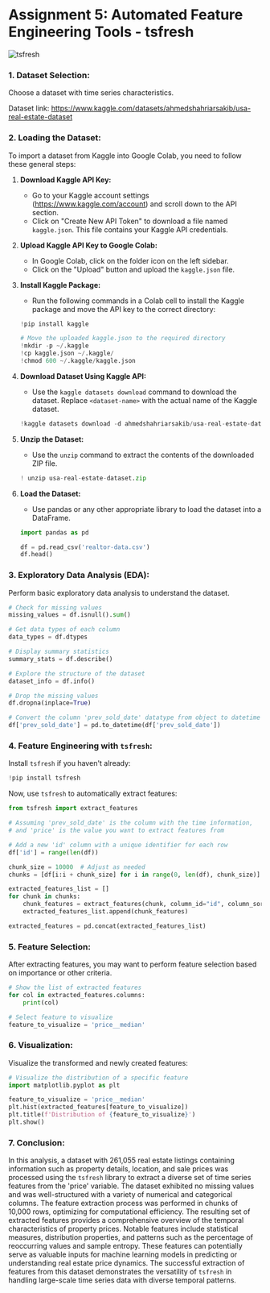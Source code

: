# Assignment 5: Automated Feature Engineering Tools - tsfresh

![tsfresh](https://github.com/drshahizan/Python_EDA/assets/92329710/29a6cbae-2e13-490a-9f77-d3b5ad7f2939)


### 1. Dataset Selection:

Choose a dataset with time series characteristics.

Dataset link: https://www.kaggle.com/datasets/ahmedshahriarsakib/usa-real-estate-dataset

### 2. Loading the Dataset:

To import a dataset from Kaggle into Google Colab, you need to follow these general steps:

1. **Download Kaggle API Key:**
   - Go to your Kaggle account settings (https://www.kaggle.com/account) and scroll down to the API section.
   - Click on "Create New API Token" to download a file named `kaggle.json`. This file contains your Kaggle API credentials.

2. **Upload Kaggle API Key to Google Colab:**
   - In Google Colab, click on the folder icon on the left sidebar.
   - Click on the "Upload" button and upload the `kaggle.json` file.

3. **Install Kaggle Package:**
   - Run the following commands in a Colab cell to install the Kaggle package and move the API key to the correct directory:

   ```python
   !pip install kaggle

   # Move the uploaded kaggle.json to the required directory
   !mkdir -p ~/.kaggle
   !cp kaggle.json ~/.kaggle/
   !chmod 600 ~/.kaggle/kaggle.json
   ```

4. **Download Dataset Using Kaggle API:**
   - Use the `kaggle datasets download` command to download the dataset. Replace `<dataset-name>` with the actual name of the Kaggle dataset.

   ```python
   !kaggle datasets download -d ahmedshahriarsakib/usa-real-estate-dataset
   ```

5. **Unzip the Dataset:**
   - Use the `unzip` command to extract the contents of the downloaded ZIP file.

   ```python
   ! unzip usa-real-estate-dataset.zip
   ```

6. **Load the Dataset:**
   - Use pandas or any other appropriate library to load the dataset into a DataFrame.

   ```python
   import pandas as pd

   df = pd.read_csv('realtor-data.csv')
   df.head()
   ```

### 3. Exploratory Data Analysis (EDA):

Perform basic exploratory data analysis to understand the dataset.

```python
# Check for missing values
missing_values = df.isnull().sum()

# Get data types of each column
data_types = df.dtypes

# Display summary statistics
summary_stats = df.describe()

# Explore the structure of the dataset
dataset_info = df.info()
```

```python
# Drop the missing values
df.dropna(inplace=True)
```

```python
# Convert the column 'prev_sold_date' datatype from object to datetime datatype
df['prev_sold_date'] = pd.to_datetime(df['prev_sold_date'])
```

### 4. Feature Engineering with `tsfresh`:

Install `tsfresh` if you haven't already:

```python
!pip install tsfresh
```

Now, use `tsfresh` to automatically extract features:

```python
from tsfresh import extract_features

# Assuming 'prev_sold_date' is the column with the time information,
# and 'price' is the value you want to extract features from

# Add a new 'id' column with a unique identifier for each row
df['id'] = range(len(df))

chunk_size = 10000  # Adjust as needed
chunks = [df[i:i + chunk_size] for i in range(0, len(df), chunk_size)]

extracted_features_list = []
for chunk in chunks:
    chunk_features = extract_features(chunk, column_id="id", column_sort="prev_sold_date", column_value="price")
    extracted_features_list.append(chunk_features)

extracted_features = pd.concat(extracted_features_list)
```

### 5. Feature Selection:

After extracting features, you may want to perform feature selection based on importance or other criteria.

```python
# Show the list of extracted features
for col in extracted_features.columns:
    print(col)
```

```python
# Select feature to visualize
feature_to_visualize = 'price__median'
```


### 6. Visualization:

Visualize the transformed and newly created features:

```python
# Visualize the distribution of a specific feature
import matplotlib.pyplot as plt

feature_to_visualize = 'price__median'
plt.hist(extracted_features[feature_to_visualize])
plt.title(f'Distribution of {feature_to_visualize}')
plt.show()
```

### 7. Conclusion:

In this analysis, a dataset with 261,055 real estate listings containing information such as property details, location, and sale prices was processed using the `tsfresh` library to extract a diverse set of time series features from the 'price' variable. The dataset exhibited no missing values and was well-structured with a variety of numerical and categorical columns. The feature extraction process was performed in chunks of 10,000 rows, optimizing for computational efficiency. The resulting set of extracted features provides a comprehensive overview of the temporal characteristics of property prices. Notable features include statistical measures, distribution properties, and patterns such as the percentage of reoccurring values and sample entropy. These features can potentially serve as valuable inputs for machine learning models in predicting or understanding real estate price dynamics. The successful extraction of features from this dataset demonstrates the versatility of `tsfresh` in handling large-scale time series data with diverse temporal patterns.
